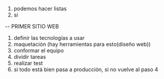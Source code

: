 1) podemos hacer listas
2) si

-- PRIMER SITIO WEB
1) definir las tecnologías a usar
2) maquetación (hay herramientas para esto(diseño web))
3) conformar el equipo
4) dividir tareas
5) realizar test
6) si todo está bien pasa a producción, si no vuelve al paso 4


